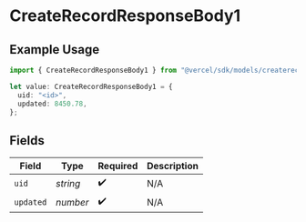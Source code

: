 # CreateRecordResponseBody1

## Example Usage

```typescript
import { CreateRecordResponseBody1 } from "@vercel/sdk/models/createrecordop.js";

let value: CreateRecordResponseBody1 = {
  uid: "<id>",
  updated: 8450.78,
};
```

## Fields

| Field              | Type               | Required           | Description        |
| ------------------ | ------------------ | ------------------ | ------------------ |
| `uid`              | *string*           | :heavy_check_mark: | N/A                |
| `updated`          | *number*           | :heavy_check_mark: | N/A                |